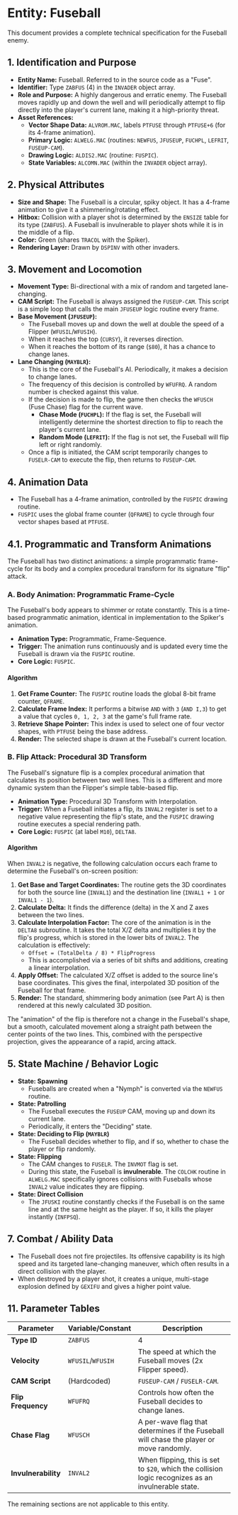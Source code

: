 # Entity: Fuseball

This document provides a complete technical specification for the Fuseball enemy.

## 1. Identification and Purpose

-   **Entity Name:** Fuseball. Referred to in the source code as a "Fuse".
-   **Identifier:** Type `ZABFUS` (4) in the `INVADER` object array.
-   **Role and Purpose:** A highly dangerous and erratic enemy. The Fuseball moves rapidly up and down the well and will periodically attempt to flip directly into the player's current lane, making it a high-priority threat.
-   **Asset References:**
    -   **Vector Shape Data:** `ALVROM.MAC`, labels `PTFUSE` through `PTFUSE+6` (for its 4-frame animation).
    -   **Primary Logic:** `ALWELG.MAC` (routines: `NEWFUS`, `JFUSEUP`, `FUCHPL`, `LEFRIT`, `FUSEUP-CAM`).
    -   **Drawing Logic:** `ALDIS2.MAC` (routine: `FUSPIC`).
    -   **State Variables:** `ALCOMN.MAC` (within the `INVADER` object array).

## 2. Physical Attributes

-   **Size and Shape:** The Fuseball is a circular, spiky object. It has a 4-frame animation to give it a shimmering/rotating effect.
-   **Hitbox:** Collision with a player shot is determined by the `ENSIZE` table for its type (`ZABFUS`). A Fuseball is invulnerable to player shots while it is in the middle of a flip.
-   **Color:** Green (shares `TRACOL` with the Spiker).
-   **Rendering Layer:** Drawn by `DSPINV` with other invaders.

## 3. Movement and Locomotion

-   **Movement Type:** Bi-directional with a mix of random and targeted lane-changing.
-   **CAM Script:** The Fuseball is always assigned the `FUSEUP-CAM`. This script is a simple loop that calls the main `JFUSEUP` logic routine every frame.
-   **Base Movement (`JFUSEUP`):**
    -   The Fuseball moves up and down the well at double the speed of a Flipper (`WFUSIL`/`WFUSIH`).
    -   When it reaches the top (`CURSY`), it reverses direction.
    -   When it reaches the bottom of its range (`$80`), it has a chance to change lanes.
-   **Lane Changing (`MAYBLR`):**
    -   This is the core of the Fuseball's AI. Periodically, it makes a decision to change lanes.
    -   The frequency of this decision is controlled by `WFUFRQ`. A random number is checked against this value.
    -   If the decision is made to flip, the game then checks the `WFUSCH` (Fuse Chase) flag for the current wave.
        -   **Chase Mode (`FUCHPL`):** If the flag is set, the Fuseball will intelligently determine the shortest direction to flip to reach the player's current lane.
        -   **Random Mode (`LEFRIT`):** If the flag is not set, the Fuseball will flip left or right randomly.
    -   Once a flip is initiated, the CAM script temporarily changes to `FUSELR-CAM` to execute the flip, then returns to `FUSEUP-CAM`.

## 4. Animation Data

-   The Fuseball has a 4-frame animation, controlled by the `FUSPIC` drawing routine.
-   `FUSPIC` uses the global frame counter (`QFRAME`) to cycle through four vector shapes based at `PTFUSE`.

## 4.1. Programmatic and Transform Animations

The Fuseball has two distinct animations: a simple programmatic frame-cycle for its body and a complex procedural transform for its signature "flip" attack.

### A. Body Animation: Programmatic Frame-Cycle

The Fuseball's body appears to shimmer or rotate constantly. This is a time-based programmatic animation, identical in implementation to the Spiker's animation.

-   **Animation Type:** Programmatic, Frame-Sequence.
-   **Trigger:** The animation runs continuously and is updated every time the Fuseball is drawn via the `FUSPIC` routine.
-   **Core Logic:** `FUSPIC`.

#### Algorithm

1.  **Get Frame Counter:** The `FUSPIC` routine loads the global 8-bit frame counter, `QFRAME`.
2.  **Calculate Frame Index:** It performs a bitwise `AND` with `3` (`AND I,3`) to get a value that cycles `0, 1, 2, 3` at the game's full frame rate.
3.  **Retrieve Shape Pointer:** This index is used to select one of four vector shapes, with `PTFUSE` being the base address.
4.  **Render:** The selected shape is drawn at the Fuseball's current location.

### B. Flip Attack: Procedural 3D Transform

The Fuseball's signature flip is a complex procedural animation that calculates its position between two well lines. This is a different and more dynamic system than the Flipper's simple table-based flip.

-   **Animation Type:** Procedural 3D Transform with Interpolation.
-   **Trigger:** When a Fuseball initiates a flip, its `INVAL2` register is set to a negative value representing the flip's state, and the `FUSPIC` drawing routine executes a special rendering path.
-   **Core Logic:** `FUSPIC` (at label `M10`), `DELTA8`.

#### Algorithm

When `INVAL2` is negative, the following calculation occurs each frame to determine the Fuseball's on-screen position:

1.  **Get Base and Target Coordinates:** The routine gets the 3D coordinates for both the source line (`INVAL1`) and the destination line (`INVAL1 + 1` or `INVAL1 - 1`).
2.  **Calculate Delta:** It finds the difference (delta) in the X and Z axes between the two lines.
3.  **Calculate Interpolation Factor:** The core of the animation is in the `DELTA8` subroutine. It takes the total X/Z delta and multiplies it by the flip's progress, which is stored in the lower bits of `INVAL2`. The calculation is effectively:
    -   `Offset = (TotalDelta / 8) * FlipProgress`
    -   This is accomplished via a series of bit shifts and additions, creating a linear interpolation.
4.  **Apply Offset:** The calculated X/Z offset is added to the source line's base coordinates. This gives the final, interpolated 3D position of the Fuseball for that frame.
5.  **Render:** The standard, shimmering body animation (see Part A) is then rendered at this newly calculated 3D position.

The "animation" of the flip is therefore not a change in the Fuseball's shape, but a smooth, calculated movement along a straight path between the center points of the two lines. This, combined with the perspective projection, gives the appearance of a rapid, arcing attack.

## 5. State Machine / Behavior Logic

-   **State: Spawning**
    -   Fuseballs are created when a "Nymph" is converted via the `NEWFUS` routine.
-   **State: Patrolling**
    -   The Fuseball executes the `FUSEUP` CAM, moving up and down its current lane.
    -   Periodically, it enters the "Deciding" state.
-   **State: Deciding to Flip (`MAYBLR`)**
    -   The Fuseball decides whether to flip, and if so, whether to chase the player or flip randomly.
-   **State: Flipping**
    -   The CAM changes to `FUSELR`. The `INVMOT` flag is set.
    -   During this state, the Fuseball is **invulnerable**. The `COLCHK` routine in `ALWELG.MAC` specifically ignores collisions with Fuseballs whose `INVAL2` value indicates they are flipping.
-   **State: Direct Collision**
    -   The `JFUSKI` routine constantly checks if the Fuseball is on the same line and at the same height as the player. If so, it kills the player instantly (`INFPSQ`).

## 7. Combat / Ability Data

-   The Fuseball does not fire projectiles. Its offensive capability is its high speed and its targeted lane-changing maneuver, which often results in a direct collision with the player.
-   When destroyed by a player shot, it creates a unique, multi-stage explosion defined by `GEXIFU` and gives a higher point value.

## 11. Parameter Tables

| Parameter | Variable/Constant | Description |
|---|---|---|
| **Type ID** | `ZABFUS` | 4 | The internal identifier for a Fuseball. |
| **Velocity** | `WFUSIL`/`WFUSIH` | The speed at which the Fuseball moves (2x Flipper speed). |
| **CAM Script** | (Hardcoded) | `FUSEUP-CAM` / `FUSELR-CAM`. | The behavior scripts used by the Fuseball. |
| **Flip Frequency** | `WFUFRQ` | Controls how often the Fuseball decides to change lanes. |
| **Chase Flag** | `WFUSCH` | A per-wave flag that determines if the Fuseball will chase the player or move randomly. |
| **Invulnerability**| `INVAL2` | When flipping, this is set to `$20`, which the collision logic recognizes as an invulnerable state. |

The remaining sections are not applicable to this entity. 
